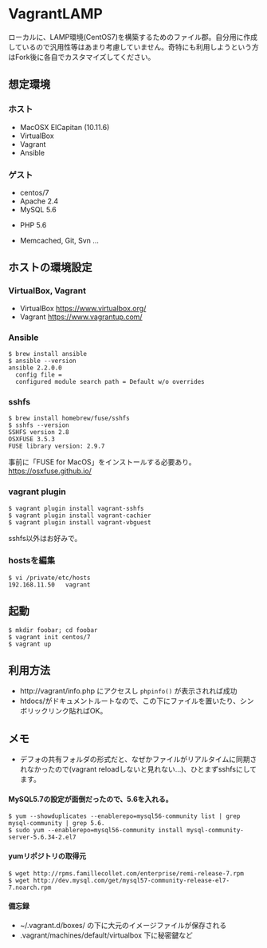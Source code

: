# VagrantLAMP
ローカルに、LAMP環境(CentOS7)を構築するためのファイル郡。自分用に作成しているので汎用性等はあまり考慮していません。奇特にも利用しようという方はFork後に各自でカスタマイズしてください。

## 想定環境

### ホスト

+ MacOSX ElCapitan (10.11.6)
+ VirtualBox
+ Vagrant
+ Ansible

### ゲスト 

+ centos/7
+ Apache 2.4
+ MySQL 5.6
* PHP 5.6
+ Memcached, Git, Svn ...

## ホストの環境設定
### VirtualBox, Vagrant
* VirtualBox https://www.virtualbox.org/
* Vagrant https://www.vagrantup.com/

### Ansible
	$ brew install ansible
	$ ansible --version
	ansible 2.2.0.0
	  config file = 
	  configured module search path = Default w/o overrides

### sshfs
	$ brew install homebrew/fuse/sshfs
	$ sshfs --version
	SSHFS version 2.8
	OSXFUSE 3.5.3
	FUSE library version: 2.9.7

事前に「FUSE for MacOS」をインストールする必要あり。
https://osxfuse.github.io/


### vagrant plugin
	$ vagrant plugin install vagrant-sshfs
	$ vagrant plugin install vagrant-cachier
	$ vagrant plugin install vagrant-vbguest

sshfs以外はお好みで。


### hostsを編集
	$ vi /private/etc/hosts
	192.168.11.50   vagrant

## 起動
	$ mkdir foobar; cd foobar
	$ vagrant init centos/7
	$ vagrant up

## 利用方法
* http://vagrant/info.php にアクセスし `phpinfo()` が表示されれば成功
* htdocs/がドキュメントルートなので、この下にファイルを置いたり、シンボリックリンク貼ればOK。

## メモ
* デフォの共有フォルダの形式だと、なぜかファイルがリアルタイムに同期されなかったので(vagrant reloadしないと見れない…)、ひとまずsshfsにしてます。

#### MySQL5.7の設定が面倒だったので、5.6を入れる。
	$ yum --showduplicates --enablerepo=mysql56-community list | grep mysql-community | grep 5.6.
	$ sudo yum --enablerepo=mysql56-community install mysql-community-server-5.6.34-2.el7 

#### yumリポジトリの取得元
	$ wget http://rpms.famillecollet.com/enterprise/remi-release-7.rpm
	$ wget http://dev.mysql.com/get/mysql57-community-release-el7-7.noarch.rpm	

#### 備忘録
* ~/.vagrant.d/boxes/ の下に大元のイメージファイルが保存される
* .vagrant/machines/default/virtualbox 下に秘密鍵など
